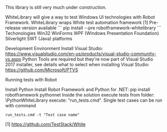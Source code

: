 This library is still very much under construction.
<p>WhiteLibrary will give a way to test Windows UI technologies with Robot Framework. WhiteLibrary wraps White test automation framework [1]
Pre-release version available
```
pip install --pre robotframework-whitelibrary
```
Techonologies
Win32
WinForms
WPF (Windows Presentation Foundation)
Silverlight
SWT (Java) platforms

Development Environment
Install Visual Studio: https://www.visualstudio.com/en-us/products/visual-studio-community-vs.aspx
Python Tools are required but they're now part of Visual Studio 2017 installer, see details what to select when installing Visual Studio: https://github.com/Microsoft/PTVS

Running tests with Robot

Install Python
Install Robot Framework and Python for .NET: pip install robotframework pythonnet
Inside the solution execute tests from folder: \PythonWhiteLibrary execute: "run_tests.cmd". Single test cases can be run with command 
```
run_tests.cmd -t "Test case name"
```
[1] https://github.com/TestStack/White
